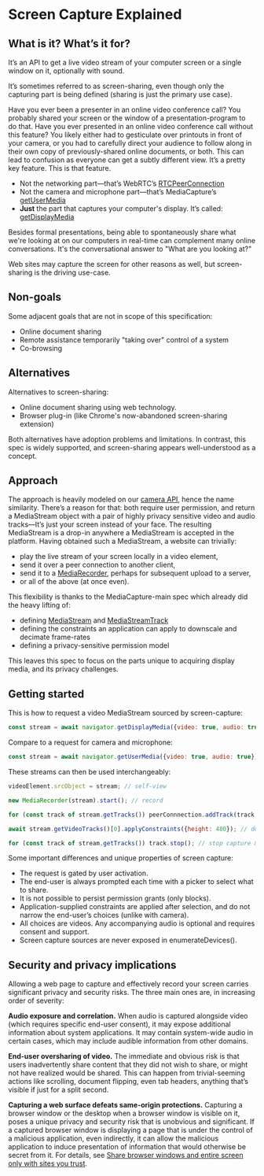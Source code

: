 # Screen Capture Explained

## What is it? What’s it for?

It’s an API to get a live video stream of your computer screen or a single window on it, optionally with sound.

It’s sometimes referred to as screen-sharing, even though only the capturing part is being defined (sharing is just the primary use case).

Have you ever been a presenter in an online video conference call? You probably shared your screen or the window of a presentation-program to do that. Have you ever presented in an online video conference call without this feature? You likely either had to gesticulate over printouts in front of your camera, or you had to carefully direct your audience to follow along in their own copy of previously-shared online documents, or both. This can lead to confusion as everyone can get a subtly different view. It’s a pretty key feature. This is that feature.

 * Not the networking part—that’s WebRTC’s [RTCPeerConnection](https://w3c.github.io/webrtc-pc/#interface-definition)
 * Not the camera and microphone part—that’s MediaCapture’s [getUserMedia](https://w3c.github.io/mediacapture-main/getusermedia.html#idl-def-mediadevices-partial-1)
 * **Just** the part that captures your computer's display. It’s called: [getDisplayMedia](https://w3c.github.io/mediacapture-screen-share/#mediadevices-additions)

Besides formal presentations, being able to spontaneously share what we're looking at on our computers in real-time can complement many online conversations. It's the conversational answer to "What are you looking at?"

Web sites may capture the screen for other reasons as well, but screen-sharing is the driving use-case.

## Non-goals

Some adjacent goals that are not in scope of this specification:
* Online document sharing
* Remote assistance temporarily "taking over" control of a system
* Co-browsing

## Alternatives

Alternatives to screen-sharing:
* Online document sharing using web technology.
* Browser plug-in (like Chrome's now-abandoned screen-sharing extension)

Both alternatives have adoption problems and limitations. In contrast, this spec is widely supported, and screen-sharing appears well-understood as a concept.

## Approach

The approach is heavily modeled on our [camera API](https://w3c.github.io/mediacapture-main/getusermedia.html#idl-def-mediadevices-partial-1), hence the name similarity. There’s a reason for that: both require user permission, and return a MediaStream object with a pair of highly privacy sensitive video and audio tracks—It’s just your screen instead of your face. The resulting MediaStream is a drop-in anywhere a MediaStream is accepted in the platform. Having obtained such a MediaStream, a website can trivially:

 * play the live stream of your screen locally in a video element,
 * send it over a peer connection to another client,
 * send it to a [MediaRecorder](https://w3c.github.io/mediacapture-record/MediaRecorder.html#mediarecorder-api), perhaps for subsequent upload to a server,
 * or all of the above (at once even).

This flexibility is thanks to the MediaCapture-main spec which already did the heavy lifting of:
 * defining [MediaStream](https://w3c.github.io/mediacapture-main/getusermedia.html#mediastream) and [MediaStreamTrack](https://w3c.github.io/mediacapture-main/getusermedia.html#dom-mediastreamtrack)
 * defining the constraints an application can apply to downscale and decimate frame-rates
 * defining a privacy-sensitive permission model

This leaves this spec to focus on the parts unique to acquiring display media, and its privacy challenges.

## Getting started

This is how to request a video MediaStream sourced by screen-capture:

```js
const stream = await navigator.getDisplayMedia({video: true, audio: true});
```

Compare to a request for camera and microphone:

```js
const stream = await navigator.getUserMedia({video: true, audio: true});
```
These streams can then be used interchangeably:

```js
videoElement.srcObject = stream; // self-view

new MediaRecorder(stream).start(); // record

for (const track of stream.getTracks()) peerConnnection.addTrack(track, stream); // present

await stream.getVideoTracks()[0].applyConstraints({height: 480}); // downscale

for (const track of stream.getTracks()) track.stop(); // stop capture & relinquish access
```

Some important differences and unique properties of screen capture:

 * The request is gated by user activation.
 * The end-user is always prompted each time with a picker to select what to share.
 * It is not possible to persist permission grants (only blocks).
 * Application-supplied constraints are applied after selection, and do not narrow the end-user’s choices (unlike with camera).
 * All choices are videos. Any accompanying audio is optional and requires consent and support.
 * Screen capture sources are never exposed in enumerateDevices().

## Security and privacy implications

Allowing a web page to capture and effectively record your screen carries significant privacy and security risks. The three main ones are, in increasing order of severity:

**Audio exposure and correlation.** When audio is captured alongside video (which requires specific end-user consent), it may expose additional information about system applications. It may contain system-wide audio in certain cases, which may include audible information from other domains.

**End-user oversharing of video.** The immediate and obvious risk is that users inadvertently share content that they did not wish to share, or might not have realized would be shared. This can happen from trivial-seeming actions like scrolling, document flipping, even tab headers, anything that’s visible if just for a split second.

**Capturing a web surface defeats same-origin protections.** Capturing a browser window or the desktop when a browser window is visible on it, poses a unique privacy and security risk that is unobvious and significant. If a captured browser window is displaying a page that is under the control of a malicious application, even indirectly, it can allow the malicious application to induce presentation of information that would otherwise be secret from it. For details, see [Share browser windows and entire screen only with sites you trust](https://blog.mozilla.org/webrtc/share-browser-windows-entire-screen-sites-trust/).
